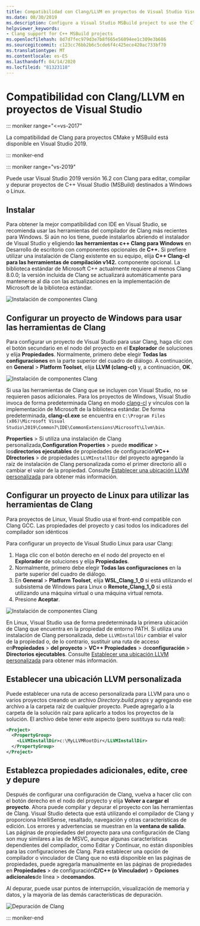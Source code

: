 ```yaml
---
title: Compatibilidad con Clang/LLVM en proyectos de Visual Studio Visual Studio
ms.date: 08/30/2019
ms.description: Configure a Visual Studio MSBuild project to use the Clang/LLVM toolchain.
helpviewer_keywords:
- Clang support for C++ MSBuild projects
ms.openlocfilehash: 8d7d7fec979d3e7b8f665e56094ee1c309e3b686
ms.sourcegitcommit: c123cc76bb2b6c5cde6f4c425ece420ac733bf70
ms.translationtype: MT
ms.contentlocale: es-ES
ms.lasthandoff: 04/14/2020
ms.locfileid: "81323118"
---
```

# <a name="clangllvm-support-in-visual-studio-projects"></a>Compatibilidad con Clang/LLVM en proyectos de Visual Studio

::: moniker range="<=vs-2017"

La compatibilidad de Clang para proyectos CMake y MSBuild está disponible en Visual Studio 2019.

::: moniker-end

::: moniker range="vs-2019"

Puede usar Visual Studio 2019 versión 16.2 con Clang para editar, compilar y depurar proyectos de C++ Visual Studio (MSBuild) destinados a Windows o Linux.

## <a name="install"></a>Instalar

Para obtener la mejor compatibilidad con IDE en Visual Studio, se recomienda usar las herramientas del compilador de Clang más recientes para Windows. Si aún no los tiene, puede instalarlos abriendo el instalador de Visual Studio y eligiendo **las herramientas c++ Clang para Windows** en Desarrollo de escritorio con componentes opcionales de **C++.** Si prefiere utilizar una instalación de Clang existente en su equipo, elija **C++ Clang-cl para las herramientas de compilación v142.** componente opcional. La biblioteca estándar de Microsoft C++ actualmente requiere al menos Clang 8.0.0; la versión incluida de Clang se actualizará automáticamente para mantenerse al día con las actualizaciones en la implementación de Microsoft de la biblioteca estándar.

![Instalación de componentes Clang](media/clang-install-vs2019.png)

## <a name="configure-a-windows-project-to-use-clang-tools"></a>Configurar un proyecto de Windows para usar las herramientas de Clang

Para configurar un proyecto de Visual Studio para usar Clang, haga clic con el botón secundario en el nodo del proyecto en el **Explorador** de soluciones y elija **Propiedades**. Normalmente, primero debe elegir **Todas las configuraciones** en la parte superior del cuadro de diálogo. A continuación, en **General** > **Platform Toolset**, elija **LLVM (clang-cl)** y, a continuación, **OK**.

![Instalación de componentes Clang](media/clang-msbuild-prop-page.png)

Si usa las herramientas de Clang que se incluyen con Visual Studio, no se requieren pasos adicionales. Para los proyectos de Windows, Visual Studio invoca de forma predeterminada Clang en modo [clang-cl](https://llvm.org/devmtg/2014-04/PDFs/Talks/clang-cl.pdf) y vínculos con la implementación de Microsoft de la biblioteca estándar. De forma predeterminada, **clang-cl.exe** se encuentra en `C:\Program Files (x86)\Microsoft Visual Studio\2019\Common7\IDE\CommonExtensions\Microsoft\Llvm\bin`.

**Properties** > Si utiliza una instalación de Clang personalizada,**Configuration Properties** > puede **modificar** > los**directorios ejecutables** de propiedades de configuración**VC++ DIrectories** > de propiedades `LLVMInstallDir` del proyecto agregando la raíz de instalación de Clang personalizada como el primer directorio allí o cambiar el valor de la propiedad. Consulte [Establecer una ubicación LLVM personalizada](#custom_llvm_location) para obtener más información.

## <a name="configure-a-linux-project-to-use-clang-tools"></a>Configurar un proyecto de Linux para utilizar las herramientas de Clang

Para proyectos de Linux, Visual Studio usa el front-end compatible con Clang GCC. Las propiedades del proyecto y casi todos los indicadores del compilador son idénticos

Para configurar un proyecto de Visual Studio Linux para usar Clang:

1. Haga clic con el botón derecho en el nodo del proyecto en el **Explorador** de soluciones y elija **Propiedades**.
1. Normalmente, primero debe elegir **Todas las configuraciones** en la parte superior del cuadro de diálogo.
1. En **General** > **Platform Toolset**, elija **WSL_Clang_1_0** si está utilizando el subsistema de Windows para Linux o **Remote_Clang_1_0** si está utilizando una máquina virtual o una máquina virtual remota.
1. Presione **Aceptar**.

![Instalación de componentes Clang](media/clang-msbuild-prop-page.png)

En Linux, Visual Studio usa de forma predeterminada la primera ubicación de Clang que encuentra en la propiedad de entorno PATH. Si utiliza una instalación de Clang personalizada, debe `LLVMInstallDir` cambiar el valor de la propiedad o, de lo contrario, sustituir una ruta de acceso en**Propiedades** >  **del proyecto** > **VC++ Propiedades** > de**configuración** > **Directorios ejecutables**. Consulte [Establecer una ubicación LLVM personalizada](#custom_llvm_location) para obtener más información.

## <a name="set-a-custom-llvm-location"></a><a name="custom_llvm_location"></a>Establecer una ubicación LLVM personalizada

Puede establecer una ruta de acceso personalizada para LLVM para uno o varios proyectos creando un archivo *Directory.build.props* y agregando ese archivo a la carpeta raíz de cualquier proyecto. Puede agregarlo a la carpeta de la solución raíz para aplicarlo a todos los proyectos de la solución. El archivo debe tener este aspecto (pero sustituya su ruta real):

```xml
<Project>
  <PropertyGroup>
    <LLVMInstallDir>c:\MyLLVMRootDir</LLVMInstallDir>
  </PropertyGroup>
</Project>
```

## <a name="set-additional-properties-edit-build-and-debug"></a>Establezca propiedades adicionales, edite, cree y depure

Después de configurar una configuración de Clang, vuelva a hacer clic con el botón derecho en el nodo del proyecto y elija **Volver a cargar el proyecto**. Ahora puede compilar y depurar el proyecto con las herramientas de Clang. Visual Studio detecta que está utilizando el compilador de Clang y proporciona IntelliSense, resaltado, navegación y otras características de edición. Los errores y advertencias se muestran en la **ventana de salida**. Las páginas de propiedades del proyecto para una configuración de Clang son muy similares a las de MSVC, aunque algunas características dependientes del compilador, como Editar y Continuar, no están disponibles para las configuraciones de Clang. Para establecer una opción de compilador o vinculador de Clang que no está disponible en las páginas de propiedades, puede agregarla manualmente en las páginas de propiedades en **Propiedades** > de configuración**C/C++ (o Vinculador)** > **Opciones adicionales**de línea > de**comandos**.

Al depurar, puede usar puntos de interrupción, visualización de memoria y datos, y la mayoría de las demás características de depuración.  

![Depuración de Clang](media/clang-debug-msbuild.png)

::: moniker-end
